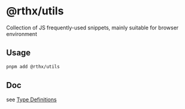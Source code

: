 # @rthx/utils

Collection of JS frequently-used snippets, mainly suitable for browser environment

## Usage

```sh
pnpm add @rthx/utils
```

## Doc

see [Type Definitions](https://github.com/tanghongxin/utils/blob/main/index.d.ts)
